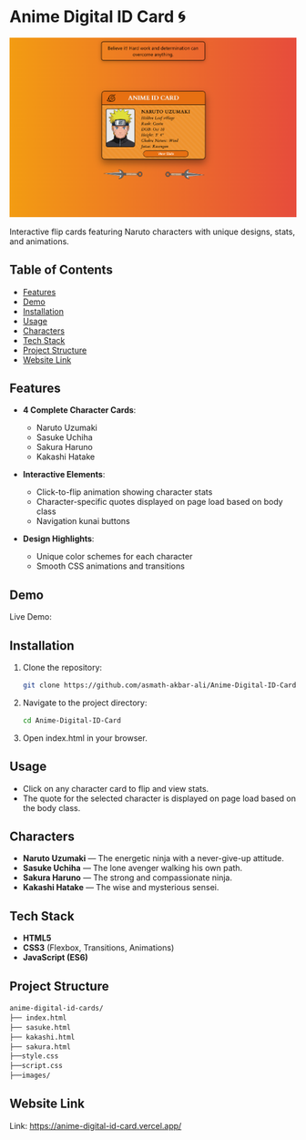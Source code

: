 # Anime Digital ID Card 🌀

![Project Banner](images/Screenshot.png)  

Interactive flip cards featuring Naruto characters with unique designs, stats, and animations.

## Table of Contents
- [Features](#features)
- [Demo](#demo)
- [Installation](#installation)
- [Usage](#usage)
- [Characters](#characters)
- [Tech Stack](#tech-stack)
- [Project Structure](#project-structure)
- [Website Link](#website-link)

## Features

- **4 Complete Character Cards**:
  - Naruto Uzumaki
  - Sasuke Uchiha
  - Sakura Haruno
  - Kakashi Hatake

- **Interactive Elements**:
  - Click-to-flip animation showing character stats
  - Character-specific quotes displayed on page load based on body class
  - Navigation kunai buttons

- **Design Highlights**:
  - Unique color schemes for each character
  - Smooth CSS animations and transitions

## Demo

Live Demo: 



## Installation

1. Clone the repository:
   ```bash
   git clone https://github.com/asmath-akbar-ali/Anime-Digital-ID-Card.git

2. Navigate to the project directory:
   ```bash
   cd Anime-Digital-ID-Card

3. Open index.html in your browser.

## Usage

- Click on any character card to flip and view stats.
- The quote for the selected character is displayed on page load based on the body class.

## Characters

- **Naruto Uzumaki** — The energetic ninja with a never-give-up attitude.
- **Sasuke Uchiha** — The lone avenger walking his own path.
- **Sakura Haruno** — The strong and compassionate ninja.
- **Kakashi Hatake** — The wise and mysterious sensei.

## Tech Stack

- **HTML5**
- **CSS3** (Flexbox, Transitions, Animations)
- **JavaScript (ES6)**

## Project Structure
```bash
anime-digital-id-cards/
├── index.html
├── sasuke.html
├── kakashi.html
├── sakura.html
├──style.css
├──script.css
├──images/
```

## Website Link

Link: https://anime-digital-id-card.vercel.app/
